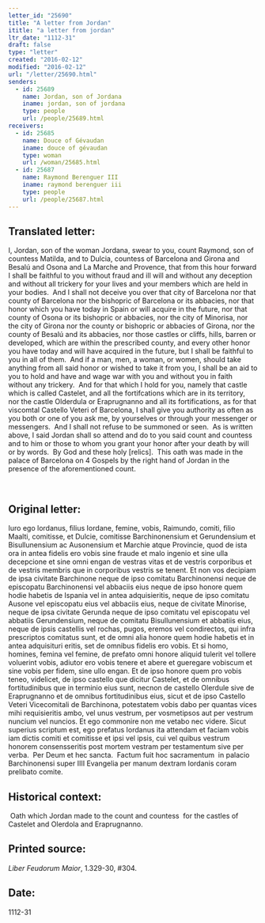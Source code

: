 ```yaml
---
letter_id: "25690"
title: "A letter from Jordan"
ititle: "a letter from jordan"
ltr_date: "1112-31"
draft: false
type: "letter"
created: "2016-02-12"
modified: "2016-02-12"
url: "/letter/25690.html"
senders:
  - id: 25689
    name: Jordan, son of Jordana
    iname: jordan, son of jordana
    type: people
    url: /people/25689.html
receivers:
  - id: 25685
    name: Douce of Gévaudan
    iname: douce of gévaudan
    type: woman
    url: /woman/25685.html
  - id: 25687
    name: Raymond Berenguer III
    iname: raymond berenguer iii
    type: people
    url: /people/25687.html
---
```

<h2> Translated letter:</h2><p>I, Jordan, son of the woman Jordana, swear to you, count Raymond, son of countess Matilda, and to Dulcia, countess of Barcelona and Girona and Besalú and Osona and La Marche and Provence, that from this hour forward I shall be faithful to you without fraud and ill will and without any deception and without all trickery for your lives and your members which are held in your bodies.&nbsp; And I shall not deceive you over that city of Barcelona nor that county of Barcelona nor the bishopric of Barcelona or its abbacies, nor that honor which you have today in Spain or will acquire in the future, nor that county of Osona or its bishopric or abbacies, nor the city of Minorisa, nor the city of Girona nor the county or bishopric or abbacies of Girona, nor the county of Besalú and its abbacies, nor those castles or cliffs, hills, barren or developed, which are within the prescribed county, and every other honor you have today and will have acquired in the future, but I shall be faithful to you in all of them.&nbsp; And if a man, men, a woman, or women, should take anything from all said honor or wished to take it from you, I shall be an aid to you to hold and have and wage war with you and without you in faith without any trickery.&nbsp; And for that which I hold for you, namely that castle which is called Castelet, and all the fortifcations which are in its territory, nor the castle Olderdula or Eraprugnanno and all its fortifications, as for that viscomtal Castello Veteri of Barcelona, I shall give you authority as often as you both or one of you ask me, by yourselves or through your messenger or messengers.&nbsp; And I shall not refuse to be summoned or seen.&nbsp; As is written above, I said Jordan shall so attend and do to you said count and countess and to him or those to whom you grant your honor after your death by will or by words.&nbsp; By God and these holy [relics].&nbsp; This oath was made in the palace of Barcelona on 4 Gospels by the right hand of Jordan in the presence of the aforementioned count.</p><p>&nbsp;</p><h2 class="mt-4"> Original letter:</h2><p class="Bodytext71">Iuro ego lordanus, filius Iordane, femine, vobis, Raimundo, comiti, filio Maalti, comitisse, et Dulcie, comitisse Barchinonensium et Gerundensium et Bisullunensium ac Ausonensium et Marchie atque Provincie, quod de ista ora in antea fidelis ero vobis sine fraude et malo ingenio et sine ulla decepcione et sine omni engan de vestras vitas et de vestris corporibus et de vestris membris que in corporibus vestris se tenent. Et non vos decipiam de ipsa civitate Barchinone neque de ipso comitatu Barchinonensi neque de episcopatu Barchinonensi vel abbaciis eius neque de ipso honore quem hodie habetis de Ispania vel in antea adquisieritis, neque de ipso comitatu Ausone vel episcopatu eius vel abbaciis eius, neque de civitate Minorise, neque de ipsa civitate Gerunda neque de ipso comitatu vel episcopatu vel abbatiis Gerundensium, neque de comitatu Bisullunensium et abbatiis eius, neque de ipsis castellis vel rochas, pugos, eremos vel condirectos, qui infra prescriptos comitatus sunt, et de omni alia honore quem hodie habetis et in antea adquisituri eritis, set de omnibus fidelis ero vobis. Et si homo, homines, femina vel femine, de prefato omni honore aliquid tulerit vel tollere voluerint vobis, adiutor ero vobis tenere et abere et gueregare vobiscum et sine vobis per fidem, sine ullo engan. Et de ipso honore quem pro vobis teneo, videlicet, de ipso castello que dicitur Castelet, et de omnibus fortitudinibus que in terminio eius sunt, necnon de castello Olerdule sive de Eraprugnanno et de omnibus fortitudinibus eius, sicut et de ipso Cas­tello Veteri Vicecomitali de Barchinona, potestatem vobis dabo per quantas vices mihi requisieritis ambo, vel unus vestrum, per vosmetipsos aut per vestrum nuncium vel nuncios. Et ego commonire non me vetabo nec videre. Sicut superius scriptum est, ego prefatus Iordanus ita attendam et faciam vobis iam dictis comiti et comitisse et ipsi vel ipsis, cui vel quibus vestrum honorem consensseritis post mortem vestram per testamentum sive per verba.&nbsp; Per Deum et hec sancta.&nbsp; Factum fuit hoc sacramentum&nbsp; in palacio Barchinonensi super IIII Evangelia per manum dextram Iordanis coram prelibato comite.&nbsp;</p><h2 class="mt-4"> Historical context:</h2><p>&nbsp;Oath which Jordan made to the count and countess &nbsp;for the castles of Castelet and Olerdola and Eraprugnanno.</p><h2 class="mt-4"> Printed source:</h2><p><em>Liber Feudorum Maior</em>, 1.329-30, #304.</p><h2 class="mt-4"> Date:</h2>1112-31